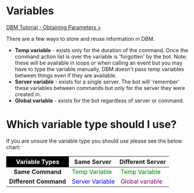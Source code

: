 # Variables

[DBM Tutorial - Obtaining Parameters >](https://www.youtube.com/watch?v=haAyykGaY_E)

There are a few ways to store and reuse information in DBM.

* **Temp variable** - exists only for the duration of the command. Once the command action list is over the variable is 'forgotten' by the bot. Note: these will be available in loops or when calling an event but you may have to type the variable manually, DBM doesn't pass temp variables between things even if they are available.
* **Server variable** - exists for a single server. The bot will 'remember' these variables between commands but only for the server they were created in.
* **Global variable** - exists for the bot regardless of server or command.

# Which variable type should I use? 
If you are unsure the variable type you should use please see the below chart:  

<table style="width:500px;">
<thead>
  <tr>
    <th style="background-color:black;color:white;text-align:center;">Variable Types</th>
    <th style="padding-left:5px;">Same Server</th>
    <th style="padding-left:5px;">Different Server</th>
  </tr>
</thead>
<tbody>
  <tr>
    <td style="font-weight: bold;text-align:center;">Same Command</td>
    <td style="color:green;">Temp Variable</td>
    <td style="color:green;">Temp Variable</td>
  </tr>
  <tr>
    <td style="font-weight: bold;text-align:center;">Different Command</td>
    <td style="color:blue;">Server Variable</td>
    <td style="color:purple;">Global variable</td>
  </tr>
</tbody>
</table>
